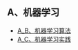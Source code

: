 ## A、机器学习
* [A_B、机器学习算法](https://github.com/FangChao1086/machine_learning/blob/master/A、机器学习/A_B、机器学习算法.md)
* [A_C、机器学习实践](https://github.com/FangChao1086/machine_learning/blob/master/A、机器学习/机器学习实践)
